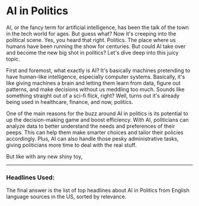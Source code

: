 # AI in Politics

AI, or the fancy term for artificial intelligence, has been the talk of the town in the tech world for ages. But guess what? Now it's creeping into the political scene. Yes, you heard that right. Politics. The place where us humans have been running the show for centuries. But could AI take over and become the new big shot in politics? Let's dive deep into this juicy topic.

First and foremost, what exactly is AI? It's basically machines pretending to have human-like intelligence, especially computer systems. Basically, it's like giving machines a brain and letting them learn from data, figure out patterns, and make decisions without us meddling too much. Sounds like something straight out of a sci-fi flick, right? Well, turns out it's already being used in healthcare, finance, and now, politics.

One of the main reasons for the buzz around AI in politics is its potential to up the decision-making game and boost efficiency. With AI, politicians can analyze data to better understand the needs and preferences of their peeps. This can help them make smarter choices and tailor their policies accordingly. Plus, AI can also handle those pesky administrative tasks, giving politicians more time to deal with the real stuff.

But like with any new shiny toy,

---

### Headlines Used:
The final answer is the list of top headlines about AI in Politics from English language sources in the US, sorted by relevance.